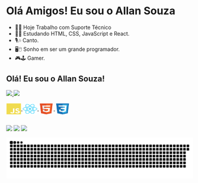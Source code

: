 # Olá Amigos! Eu sou o Allan Souza

-  🧑‍💻 Hoje Trabalho com Suporte Técnico
-  🧑‍🎓 Estudando HTML, CSS, JavaScript e React.
-  🎙🎶 Canto.
-  🖥️🖱️ Sonho em ser um grande programador.
-  🎮🕹 Gamer.

## Olá! Eu sou o Allan Souza!
 <div>
  <a href="https://github.com/Allan-Souza13">
  <img height="180em" src="https://github-readme-stats.vercel.app/api?username=Allan-Souza13&show_icons=true&theme=tokyonight&include_all_commits=true&count_private=true"/>
  <img height="180em" src="https://github-readme-stats.vercel.app/api/top-langs/?username=Allan-Souza13&layout=compact&langs_count=7&theme=tokyonight"/>
</div>
  
  <div style="display: inline_block"><br>
  <img align="center" alt="Rafa-Js" height="30" width="40" src="https://raw.githubusercontent.com/devicons/devicon/master/icons/javascript/javascript-plain.svg">
  <img align="center" alt="Rafa-React" height="30" width="40" src="https://raw.githubusercontent.com/devicons/devicon/master/icons/react/react-original.svg">
  <img align="center" alt="Rafa-HTML" height="30" width="40" src="https://raw.githubusercontent.com/devicons/devicon/master/icons/html5/html5-original.svg">
  <img align="center" alt="Rafa-CSS" height="30" width="40" src="https://raw.githubusercontent.com/devicons/devicon/master/icons/css3/css3-original.svg">
</div>
  
  ##
  
  <div>
      <a href="https://www.youtube.com/channel/UCxFrF1ii9Pu9IszLFJk0krw" target="_blank"><img src="https://img.shields.io/badge/YouTube-FF0000?style=for-the-badge&logo=youtube&logoColor=white" target="_blank"></a>
  <a href="https://www.instagram.com/allan_martinellih/" target="_blank"><img src="https://img.shields.io/badge/-Instagram-%23E4405F?style=for-the-badge&logo=instagram&logoColor=white" target="_blank"></a>
 	<a href="https://www.twitch.tv/martinellidk" target="_blank"><img src="https://img.shields.io/badge/Twitch-9146FF?style=for-the-badge&logo=twitch&logoColor=white" target="_blank"></a>
   
 ![Snake animation](https://github.com/Allan-Souza13/Allan-Souza113/blob/output/github-contribution-grid-snake.svg)

</div>
    
  
   
